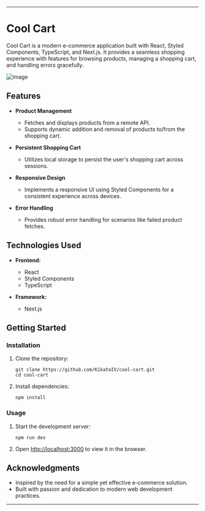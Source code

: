 
---

# Cool Cart

Cool Cart is a modern e-commerce application built with React, Styled Components, TypeScript, and Next.js. It provides a seamless shopping experience with features for browsing products, managing a shopping cart, and handling errors gracefully.

![image](https://github.com/KikatoIV/cool-cart/assets/39209669/33749af2-c1fc-4169-a78d-899722552215)

## Features

- **Product Management**
  - Fetches and displays products from a remote API.
  - Supports dynamic addition and removal of products to/from the shopping cart.
  
- **Persistent Shopping Cart**
  - Utilizes local storage to persist the user's shopping cart across sessions.
  
- **Responsive Design**
  - Implements a responsive UI using Styled Components for a consistent experience across devices.
  
- **Error Handling**
  - Provides robust error handling for scenarios like failed product fetches.

## Technologies Used

- **Frontend:**
  - React
  - Styled Components
  - TypeScript
  
- **Framework:**
  - Next.js
  
## Getting Started

### Installation

1. Clone the repository:

   ```
   git clone https://github.com/KikatoIV/cool-cart.git
   cd cool-cart
   ```

2. Install dependencies:

   ```
   npm install
   ```

### Usage

1. Start the development server:

   ```
   npm run dev
   ```

2. Open [http://localhost:3000](http://localhost:3000) to view it in the browser.

## Acknowledgments

- Inspired by the need for a simple yet effective e-commerce solution.
- Built with passion and dedication to modern web development practices.

---
